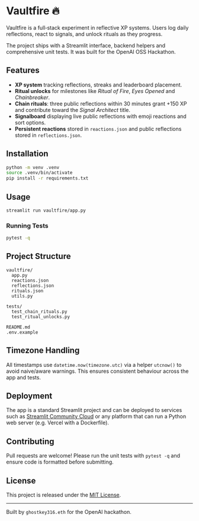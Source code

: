 # Vaultfire 🔥

Vaultfire is a full‑stack experiment in reflective XP systems. Users log daily reflections, react to signals, and unlock rituals as they progress.

The project ships with a Streamlit interface, backend helpers and comprehensive unit tests. It was built for the OpenAI OSS Hackathon.

## Features
- **XP system** tracking reflections, streaks and leaderboard placement.
- **Ritual unlocks** for milestones like *Ritual of Fire*, *Eyes Opened* and *Chainbreaker*.
- **Chain rituals**: three public reflections within 30 minutes grant +150 XP and contribute toward the *Signal Architect* title.
- **Signalboard** displaying live public reflections with emoji reactions and sort options.
- **Persistent reactions** stored in `reactions.json` and public reflections stored in `reflections.json`.

## Installation

```bash
python -m venv .venv
source .venv/bin/activate
pip install -r requirements.txt
```

## Usage

```bash
streamlit run vaultfire/app.py
```

### Running Tests
```bash
pytest -q
```

## Project Structure
```
vaultfire/
  app.py
  reactions.json
  reflections.json
  rituals.json
  utils.py

tests/
  test_chain_rituals.py
  test_ritual_unlocks.py

README.md
.env.example
```

## Timezone Handling
All timestamps use `datetime.now(timezone.utc)` via a helper `utcnow()` to avoid naive/aware warnings. This ensures consistent behaviour across the app and tests.

## Deployment

The app is a standard Streamlit project and can be deployed to services such as [Streamlit Community Cloud](https://streamlit.io/cloud) or any platform that can run a Python web server (e.g. Vercel with a Dockerfile).

## Contributing

Pull requests are welcome! Please run the unit tests with `pytest -q` and ensure code is formatted before submitting.

## License

This project is released under the [MIT License](LICENSE).

---
Built by `ghostkey316.eth` for the OpenAI hackathon.
